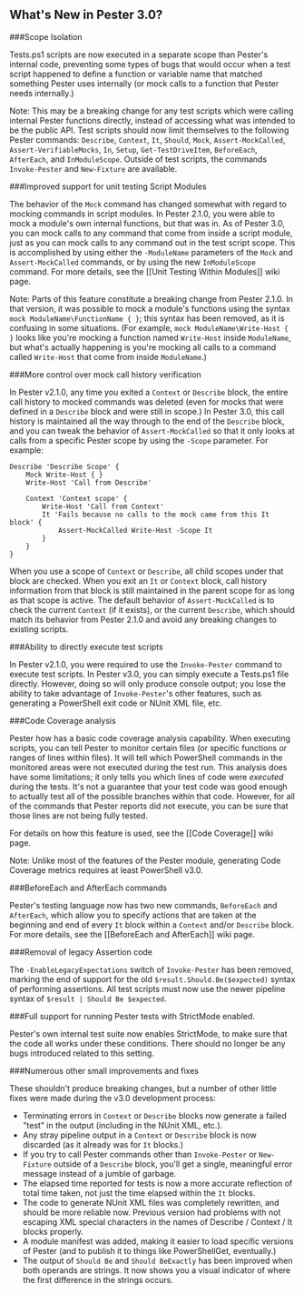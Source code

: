 What's New in Pester 3.0?
-------

###Scope Isolation
    
Tests.ps1 scripts are now executed in a separate scope than Pester's internal code, preventing some types of bugs that would occur when a test script happened to define a function or variable name that matched something Pester uses internally (or mock calls to a function that Pester needs internally.)

Note:  This may be a breaking change for any test scripts which were calling internal Pester functions directly, instead of accessing what was intended to be the public API.  Test scripts should now limit themselves to the following Pester commands:  `Describe`, `Context`, `It`, `Should`, `Mock`, `Assert-MockCalled`, `Assert-VerifiableMocks`, `In`, `Setup`, `Get-TestDriveItem`, `BeforeEach`, `AfterEach`, and `InModuleScope`.  Outside of test scripts, the commands `Invoke-Pester` and `New-Fixture` are available.

###Improved support for unit testing Script Modules

The behavior of the `Mock` command has changed somewhat with regard to mocking commands in script modules.  In Pester 2.1.0, you were able to mock a module's own internal functions, but that was in.  As of Pester 3.0, you can mock calls to any command that come from inside a script module, just as you can mock calls to any command out in the test script scope.  This is accomplished by using either the `-ModuleName` parameters of the `Mock` and `Assert-MockCalled` commands, or by using the new `InModuleScope` command.  For more details, see the [[Unit Testing Within Modules]] wiki page.

Note:  Parts of this feature constitute a breaking change from Pester 2.1.0.  In that version, it was possible to mock a module's functions using the syntax `mock ModuleName\FunctionName { }`; this syntax has been removed, as it is confusing in some situations.  (For example, `mock ModuleName\Write-Host { }` looks like you're mocking a function named `Write-Host` inside `ModuleName`, but what's actually happening is you're mocking all calls to a command called `Write-Host` that come from inside `ModuleName`.)

###More control over mock call history verification

In Pester v2.1.0, any time you exited a `Context` or `Describe` block, the entire call history to mocked commands was deleted (even for mocks that were defined in a `Describe` block and were still in scope.)  In Pester 3.0, this call history is maintained all the way through to the end of the `Describe` block, and you can tweak the behavior of `Assert-MockCalled` so that it only looks at calls from a specific Pester scope by using the `-Scope` parameter.  For example:

```posh
Describe 'Describe Scope' {
    Mock Write-Host { }
    Write-Host 'Call from Describe'
        
    Context 'Context scope' {
        Write-Host 'Call from Context'
        It 'Fails because no calls to the mock came from this It block' {
            Assert-MockCalled Write-Host -Scope It
        }
    }
}
```

When you use a scope of `Context` or `Describe`, all child scopes under that block are checked.  When you exit an `It` or `Context` block, call history information from that block is still maintained in the parent scope for as long as that scope is active.  The default behavior of `Assert-MockCalled` is to check the current `Context` (if it exists), or the current `Describe`, which should match its behavior from Pester 2.1.0 and avoid any breaking changes to existing scripts.

###Ability to directly execute test scripts

In Pester v2.1.0, you were required to use the `Invoke-Pester` command to execute test scripts.  In Pester v3.0, you can simply execute a Tests.ps1 file directly.  However, doing so will only produce console output; you lose the ability to take advantage of `Invoke-Pester`'s other features, such as generating a PowerShell exit code or NUnit XML file, etc.

###Code Coverage analysis

Pester how has a basic code coverage analysis capability.  When executing scripts, you can tell Pester to monitor certain files (or specific functions or ranges of lines within files).  It will tell which PowerShell commands in the monitored areas were not executed during the test run.  This analysis does have some limitations; it only tells you which lines of code were _executed_ during the tests.  It's not a guarantee that your test code was good enough to actually test all of the possible branches within that code.  However, for all of the commands that Pester reports did not execute, you can be sure that those lines are not being fully tested.

For details on how this feature is used, see the [[Code Coverage]] wiki page.

Note:  Unlike most of the features of the Pester module, generating Code Coverage metrics requires at least PowerShell v3.0.

###BeforeEach and AfterEach commands

Pester's testing language now has two new commands, `BeforeEach` and `AfterEach`, which allow you to specify actions that are taken at the beginning and end of every `It` block within a `Context` and/or `Describe` block.  For more details, see the [[BeforeEach and AfterEach]] wiki page.

###Removal of legacy Assertion code

The `-EnableLegacyExpectations` switch of `Invoke-Pester` has been removed, marking the end of support for the old `$result.Should.Be($expected)` syntax of performing assertions.  All test scripts must now use the newer pipeline syntax of `$result | Should Be $expected`.

###Full support for running Pester tests with StrictMode enabled.

Pester's own internal test suite now enables StrictMode, to make sure that the code all works under these conditions.  There should no longer be any bugs introduced related to this setting.

###Numerous other small improvements and fixes

These shouldn't produce breaking changes, but a number of other little fixes were made during the v3.0 development process:
- Terminating errors in `Context` or `Describe` blocks now generate a failed "test" in the output (including in the NUnit XML, etc.).
- Any stray pipeline output in a `Context` or `Describe` block is now discarded (as it already was for `It` blocks.)
- If you try to call Pester commands other than `Invoke-Pester` or `New-Fixture` outside of a `Describe` block, you'll get a single, meaningful error message instead of a jumble of garbage.
- The elapsed time reported for tests is now a more accurate reflection of total time taken, not just the time elapsed within the `It` blocks.
- The code to generate NUnit XML files was completely rewritten, and should be more reliable now.  Previous version had problems with not escaping XML special characters in the names of Describe / Context / It blocks properly.
- A module manifest was added, making it easier to load specific versions of Pester (and to publish it to things like PowerShellGet, eventually.)
- The output of `Should Be` and `Should BeExactly` has been improved when both operands are strings.  It now shows you a visual indicator of where the first difference in the strings occurs.